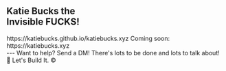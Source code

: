 <h2>Katie Bucks the</br>
  Invisible FUCKS!</h2>
https://katiebucks.github.io/katiebucks.xyz
Coming soon: https://katiebucks.xyz</br>
---
Want to help? Send a DM! There's lots to be done and lots to talk about! 🥰
Let's Build It. ©️

